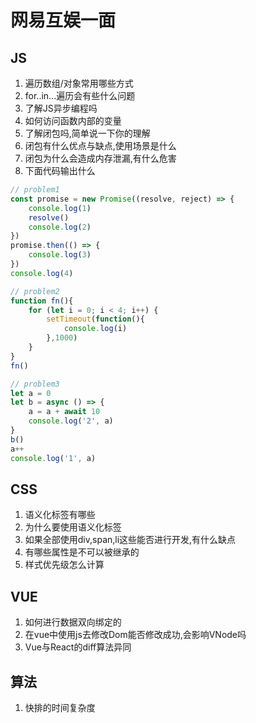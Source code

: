 # 网易互娱一面
## JS
1. 遍历数组/对象常用哪些方式
2. for..in...遍历会有些什么问题
3. 了解JS异步编程吗
4. 如何访问函数内部的变量
5. 了解闭包吗,简单说一下你的理解
6. 闭包有什么优点与缺点,使用场景是什么
7. 闭包为什么会造成内存泄漏,有什么危害
8. 下面代码输出什么
```js
// problem1
const promise = new Promise((resolve, reject) => {
    console.log(1)
    resolve()
    console.log(2)
})
promise.then(() => {
    console.log(3)
})
console.log(4)

// problem2
function fn(){
    for (let i = 0; i < 4; i++) {
        setTimeout(function(){
            console.log(i)
        },1000)
    }
}
fn()

// problem3
let a = 0
let b = async () => {
    a = a + await 10
    console.log('2', a)
}
b()
a++
console.log('1', a)
```
## CSS
1. 语义化标签有哪些
2. 为什么要使用语义化标签
3. 如果全部使用div,span,li这些能否进行开发,有什么缺点
4. 有哪些属性是不可以被继承的
5. 样式优先级怎么计算

## VUE
1. 如何进行数据双向绑定的
2. 在vue中使用js去修改Dom能否修改成功,会影响VNode吗
3. Vue与React的diff算法异同

## 算法
1. 快排的时间复杂度